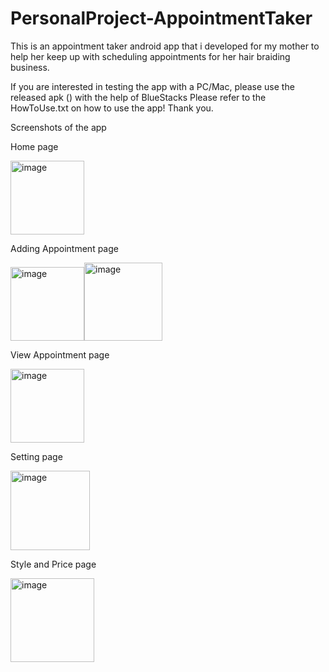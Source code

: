 # PersonalProject-AppointmentTaker

This is an appointment taker android app that i developed for my mother to help her 
keep up with scheduling appointments for her hair braiding business.

If you are interested in testing the app with a PC/Mac, please use the released apk () with the help of BlueStacks
Please refer to the HowToUse.txt on how to use the app! Thank you.

Screenshots of the app

Home page

<img width="118" alt="image" src="https://user-images.githubusercontent.com/55414069/109568799-6cebe400-7ab5-11eb-8ead-b211f6b16e35.png">

Adding Appointment page

<img width="118" alt="image" src="https://user-images.githubusercontent.com/55414069/109568893-90169380-7ab5-11eb-8431-af88974d31c0.png"><img width="125" alt="image" src="https://user-images.githubusercontent.com/55414069/109568996-b5a39d00-7ab5-11eb-96f2-9a1fdda0c163.png">

View Appointment page

<img width="118" alt="image" src="https://user-images.githubusercontent.com/55414069/109569615-b557d180-7ab6-11eb-8a09-759ad8ab6053.png">

Setting page

<img width="127" alt="image" src="https://user-images.githubusercontent.com/55414069/109569632-b983ef00-7ab6-11eb-88c8-a3554c7d13b4.png">

Style and Price page

<img width="134" alt="image" src="https://user-images.githubusercontent.com/55414069/109569641-bc7edf80-7ab6-11eb-8fba-bb23c108a698.png">



